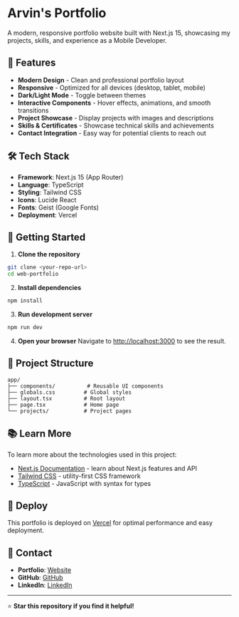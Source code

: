 # Arvin's Portfolio

A modern, responsive portfolio website built with Next.js 15, showcasing my projects, skills, and experience as a Mobile Developer.

## 🚀 Features

- **Modern Design** - Clean and professional portfolio layout
- **Responsive** - Optimized for all devices (desktop, tablet, mobile)
- **Dark/Light Mode** - Toggle between themes
- **Interactive Components** - Hover effects, animations, and smooth transitions
- **Project Showcase** - Display projects with images and descriptions
- **Skills & Certificates** - Showcase technical skills and achievements
- **Contact Integration** - Easy way for potential clients to reach out

## 🛠️ Tech Stack

- **Framework**: Next.js 15 (App Router)
- **Language**: TypeScript
- **Styling**: Tailwind CSS
- **Icons**: Lucide React
- **Fonts**: Geist (Google Fonts)
- **Deployment**: Vercel

## 🚀 Getting Started

1. **Clone the repository**
```bash
git clone <your-repo-url>
cd web-portfolio
```

2. **Install dependencies**
```bash
npm install
```

3. **Run development server**
```bash
npm run dev
```

4. **Open your browser**
Navigate to [http://localhost:3000](http://localhost:3000) to see the result.

## 📁 Project Structure

```
app/
├── components/          # Reusable UI components
├── globals.css         # Global styles
├── layout.tsx          # Root layout
├── page.tsx            # Home page
└── projects/           # Project pages
```

## 📚 Learn More

To learn more about the technologies used in this project:

- [Next.js Documentation](https://nextjs.org/docs) - learn about Next.js features and API
- [Tailwind CSS](https://tailwindcss.com/docs) - utility-first CSS framework
- [TypeScript](https://www.typescriptlang.org/docs) - JavaScript with syntax for types

## 🚀 Deploy

This portfolio is deployed on [Vercel](https://vercel.com) for optimal performance and easy deployment.

## 📧 Contact

- **Portfolio**: [Website](arvinroeslim.me)
- **GitHub**: [GitHub](github.com/arvinr11)
- **LinkedIn**: [LinkedIn](linkedin.com/in/arvinroeslim)

---

⭐ **Star this repository if you find it helpful!**
